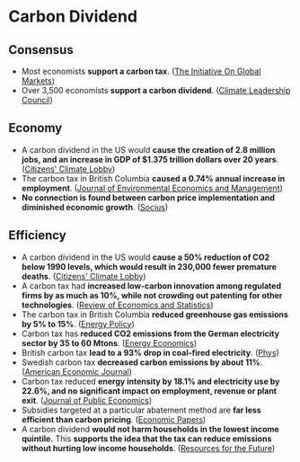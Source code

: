 # Carbon Dividend

## Consensus

* Most economists **support a carbon tax**. \([The Initiative On Global Markets](https://www.igmchicago.org/surveys/carbon-taxes-ii/)\)
* Over 3,500 economists **support a carbon dividend**. \([Climate Leadership Council](https://clcouncil.org/economists-statement/)\)

## Economy

* A carbon dividend in the US would **cause the creation of 2.8 million jobs, and an increase in GDP of $1.375 trillion dollars over 20 years**. \([Citizens' Climate Lobby](https://11bup83sxdss1xze1i3lpol4-wpengine.netdna-ssl.com/wp-content/uploads/2018/05/The-Economic-Climate-Fiscal-Power-and-Demographic-Impact-of-a-National-Fee-and-Dividend-Carbon-Tax-5.25.18.pdf)\)
* The carbon tax in British Columbia **caused a 0.74% annual increase in employment**. \([Journal of Environmental Economics and Management](https://contacts.ucalgary.ca/info/econ/files/info/unitis/publications/1-7729354/Yamazaki_CarbonTax_JEEM_2017.pdf)\)
* **No connection is found between carbon price implementation and diminished economic growth**. \([Socius](https://journals.sagepub.com/doi/pdf/10.1177/2378023119898326)\)

## Efficiency

* A carbon dividend in the US would **cause a 50% reduction of CO2 below 1990 levels, which would result in 230,000 fewer premature deaths**. \([Citizens' Climate Lobby](https://11bup83sxdss1xze1i3lpol4-wpengine.netdna-ssl.com/wp-content/uploads/2018/05/The-Economic-Climate-Fiscal-Power-and-Demographic-Impact-of-a-National-Fee-and-Dividend-Carbon-Tax-5.25.18.pdf)\)
* A carbon tax had **increased low-carbon innovation among regulated firms by as much as 10%, while not crowding out patenting for other technologies**. \([Review of Economics and Statistics](https://direct.mit.edu/rest/article-pdf/98/1/173/1616446/rest_a_00470.pdf)\)
* The carbon tax in British Columbia **reduced greenhouse gas emissions by 5% to 15%**. \([Energy Policy](https://files.catbox.moe/h6grxl.pdf)\)
* Carbon tax has **reduced CO2 emissions from the German electricity sector by 35 to 60 Mtons**. \([Energy Economics](https://files.catbox.moe/7qoaht.pdf)\)
* British carbon tax **lead to a 93% drop in coal-fired electricity**. \([Phys](https://phys.org/news/2020-01-british-carbon-tax-coal-fired-electricity.html)\)
* Swedish carbon tax **decreased carbon emissions by about 11%**. \([American Economic Journal](https://pubs.aeaweb.org/doi/pdfplus/10.1257/pol.20170144)\)
* Carbon tax reduced **energy intensity by 18.1% and electricity use by 22.6%, and no significant impact on employment, revenue or plant exit**. \([Journal of Public Economics](https://files.catbox.moe/dmw3ne.pdf)\)
* Subsidies targeted at a particular abatement method are **far less efficient than carbon pricing**. \([Economic Papers](https://twin.sci-hub.se/5845/9ca4f7024b3c663939c24f9412ff71d4/freebairn2014.pdf)\)
* A carbon dividend **would not harm households in the lowest income quintile.** This **supports the idea that the tax can reduce emissions without hurting low income households**. \([Resources for the Future](https://media.rff.org/documents/RFF20WP2018-22dc.pdf)\)

